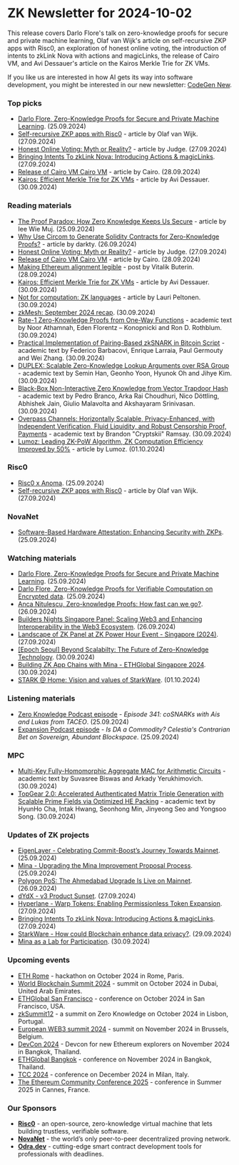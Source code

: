 # ZK Newsletter for 2024-10-02
This release covers Darlo Flore's talk on zero-knowledge proofs for secure and private machine learning, Olaf van Wijk's article on self-recursive ZKP apps with Risc0, an exploration of honest online voting, the introduction of intents to zkLink Nova with actions and magicLinks, the release of Cairo VM, and Avi Dessauer's article on the Kairos Merkle Trie for ZK VMs.

If you like us are interested in how AI gets its way into software development, you might be interested in our new newsletter: [CodeGen New](https://codegen.substack.com/p/codegen-news-for-2024-09-16). 

### Top picks
* [Darlo Flore, Zero-Knowledge Proofs for Secure and Private Machine Learning](https://www.youtube.com/watch?v=S44CUxpV1Ac). (25.09.2024)
* [Self-recursive ZKP apps with Risc0](https://ovanwijk.medium.com/self-recursive-zkp-apps-with-risc0-31a43491b485) - article by Olaf van Wijk. (27.09.2024)
* [Honest Online Voting: Myth or Reality?](https://hackernoon.com/honest-online-voting-myth-or-reality) - article by Judge. (27.09.2024)
* [Bringing Intents To zkLink Nova: Introducing Actions & magicLinks](https://blog.zk.link/bringing-intents-to-zklink-nova-introducing-actions-magiclinks-9a0a67baaea1). (27.09.2024)
* [Release of Cairo VM Cairo VM](https://zksecurity.github.io/stark-book/cairo/cairo_vm.html) - article by Cairo. (28.09.2024)
* [Kairos: Efficient Merkle Trie for ZK VMs](https://medium.com/casperblockchain/introducing-kairos-trie-an-efficient-merkle-trie-for-zk-vms-43e023786e64) - article by Avi Dessauer. (30.09.2024)

### Reading materials 
* [The Proof Paradox: How Zero Knowledge Keeps Us Secure](https://medium.com/@ieee.wiemuj/the-proof-paradox-how-zero-knowledge-keeps-us-secure-c744901c80e2) - article by Iee Wie Muj. (25.09.2024)
* [Why Use Circom to Generate Solidity Contracts for Zero-Knowledge Proofs?](https://coinsbench.com/why-use-circom-to-generate-solidity-contracts-for-zero-knowledge-proofs-263cea122b7d) - article by darkty. (26.09.2024)
* [Honest Online Voting: Myth or Reality?](https://hackernoon.com/honest-online-voting-myth-or-reality) - article by Judge. (27.09.2024)
* [Release of Cairo VM Cairo VM](https://zksecurity.github.io/stark-book/cairo/cairo_vm.html) - article by Cairo. (28.09.2024)
* [Making Ethereum alignment legible](https://vitalik.eth.limo/general/2024/09/28/alignment.html) - post by Vitalik Buterin. (28.09.2024)
* [Kairos: Efficient Merkle Trie for ZK VMs](https://medium.com/casperblockchain/introducing-kairos-trie-an-efficient-merkle-trie-for-zk-vms-43e023786e64) - article by Avi Dessauer. (30.09.2024)
* [Not for computation: ZK languages](https://medium.com/@laurippeltonen/not-for-computation-zk-languages-990ead4bdfeb) - article by Lauri Peltonen. (30.09.2024)
* [zkMesh: September 2024 recap](https://zkmesh.substack.com/p/zkmesh-september-2024-recap). (30.09.2024)
* [Rate-1 Zero-Knowledge Proofs from One-Way Functions](https://eprint.iacr.org/2024/1493.pdf) - academic text by Noor Athamnah, Eden Florentz – Konopnicki and Ron D. Rothblum. (30.09.2024)
* [Practical Implementation of Pairing-Based zkSNARK in Bitcoin Script](https://eprint.iacr.org/2024/1498.pdf) - academic text by Federico Barbacovi, Enrique Larraia, Paul Germouty and Wei Zhang. (30.09.2024) 
* [DUPLEX: Scalable Zero-Knowledge Lookup Arguments over RSA Group](https://eprint.iacr.org/2024/1509.pdf) - academic text by Semin Han, Geonho Yoon, Hyunok Oh and Jihye Kim. (30.09.2024)
* [Black-Box Non-Interactive Zero Knowledge from Vector Trapdoor Hash](https://eprint.iacr.org/2024/1514.pdf) - academic text by Pedro Branco, Arka Rai Choudhuri, Nico Döttling, Abhishek Jain, Giulio Malavolta and Akshayaram Srinivasan. (30.09.2024)
* [Overpass Channels: Horizontally Scalable, Privacy-Enhanced, with Independent Verification, Fluid Liquidity, and Robust Censorship Proof, Payments](https://eprint.iacr.org/2024/1526.pdf) - academic text by Brandon "Cryptskii" Ramsay. (30.09.2024)
* [Lumoz: Leading ZK-PoW Algorithm, ZK Computation Efficiency Improved by 50%](https://hackernoon.com/lumoz-leading-zk-pow-algorithm-zk-computation-efficiency-improved-by-50percent) - article by Lumoz. (01.10.2024)
 
### Risc0
* [Risc0 x Anoma](https://x.com/RiscZero/status/1839315774680281235). (25.09.2024)
* [Self-recursive ZKP apps with Risc0](https://ovanwijk.medium.com/self-recursive-zkp-apps-with-risc0-31a43491b485) - article by Olaf van Wijk. (27.09.2024)
 
### NovaNet 
* [Software-Based Hardware Attestation: Enhancing Security with ZKPs](https://www.novanet.xyz/blog/software-based-hardware-attestation-enhancing-security-with-zkps). (25.09.2024)
 
### Watching materials
* [Darlo Flore, Zero-Knowledge Proofs for Secure and Private Machine Learning](https://www.youtube.com/watch?v=S44CUxpV1Ac). (25.09.2024)
* [Darlo Flore, Zero-Knowledge Proofs for Verifiable Computation on Encrypted data](https://www.youtube.com/watch?v=v6EdCr3MEbY). (25.09.2024)
* [Anca Nitulescu, Zero-knowledge Proofs: How fast can we go?](https://www.youtube.com/watch?v=g5Jxu8ABM-o). (26.09.2024)
* [Builders Nights Singapore Panel: Scaling Web3 and Enhancing Interoperability in the Web3 Ecosystem](https://www.youtube.com/watch?v=CBMgNo60P6s). (26.09.2024)
* [Landscape of ZK Panel at ZK Power Hour Event - Singapore (2024)](https://www.youtube.com/watch?v=dEmL6oum-88). (27.09.2024)
* [[Epoch Seoul] Beyond Scalabilty: The Future of Zero-Knowledge Technology](https://www.youtube.com/watch?v=azwXFlfExEA). (30.09.2024)
* [Building ZK App Chains with Mina - ETHGlobal Singapore 2024](https://www.youtube.com/watch?v=3J51qkt4nQY). (30.09.2024)
* [STARK @ Home: Vision and values of StarkWare](https://www.youtube.com/watch?v=G5StNhWDNeA). (01.10.2024)
 
### Listening materials
* [Zero Knowledge Podcast episode](https://zeroknowledge.fm/341-2/) - *Episode 341: coSNARKs with Ais and Lukas from TACEO*. (25.09.2024)
* [Expansion Podcast episode](https://www.youtube.com/watch?v=0RnqqEwBkQo) - *Is DA a Commodity? Celestia's Contrarian Bet on Sovereign, Abundant Blockspace*. (25.09.2024)
 
### MPC
* [Multi-Key Fully-Homomorphic Aggregate MAC for Arithmetic Circuits](https://eprint.iacr.org/2024/1499.pdf) - academic text by Suvasree Biswas and Arkady Yerukhimovich. (30.09.2024)
* [TopGear 2.0: Accelerated Authenticated Matrix Triple Generation with Scalable Prime Fields via Optimized HE Packing](https://eprint.iacr.org/2024/1502.pdf) - academic text by HyunHo Cha, Intak Hwang, Seonhong Min, Jinyeong Seo and Yongsoo Song. (30.09.2024)

### Updates of ZK projects
* [EigenLayer - Celebrating Commit-Boost’s Journey Towards Mainnet](https://www.blog.eigenlayer.xyz/celebrating-commit-boost/). (25.09.2024)
* [Mina - Upgrading the Mina Improvement Proposal Process](https://minaprotocol.com/blog/upgrading-the-mina-improvement-proposal-process). (25.09.2024)
* [Polygon PoS: The Ahmedabad Upgrade Is Live on Mainnet](https://polygon.technology/blog/polygon-pos-the-ahmedabad-upgrade-is-live-on-mainnet). (26.09.2024)
* [dYdX - v3 Product Sunset](https://dydx.exchange/blog/v3-product-sunset). (27.09.2024)
* [Hyperlane - Warp Tokens: Enabling Permissionless Token Expansion](https://medium.com/hyperlane/warp-tokens-the-permissionless-interchain-standard-86814bdf0582). (27.09.2024)
* [Bringing Intents To zkLink Nova: Introducing Actions & magicLinks](https://blog.zk.link/bringing-intents-to-zklink-nova-introducing-actions-magiclinks-9a0a67baaea1). (27.09.2024)
* [StarkWare - How could Blockchain enhance data privacy?](https://starkware.co/blog/how-could-blockchain-enhance-data-privacy/). (29.09.2024)
* [Mina as a Lab for Participation](https://minaprotocol.com/blog/mina-as-a-lab-for-participation). (30.09.2024)

### Upcoming events
* [ETH Rome](https://form.jotform.com/241011812625343) - hackathon on October 2024 in Rome, Paris.
* [World Blockchain Summit 2024](https://worldblockchainsummit.com/dxb-oct-24/) - summit on October 2024 in Dubai, United Arab Emirates.
* [ETHGlobal San Francisco](https://ethglobal.com/events/sanfrancisco2024) - conference on October 2024 in San Francisco, USA.
* [zkSummit12](https://www.zksummit.com/) - a summit on Zero Knowledge on October 2024 in Lisbon, Portugal.
* [European WEB3 summit 2024](https://www.web3eurosummit.eu/) - summit on November 2024 in Brussels, Belgium.
* [DevCon 2024](https://devcon.org/) - Devcon for new Ethereum explorers on November 2024 in Bangkok, Thailand.
* [ETHGlobal Bangkok](https://ethglobal.com/events/bangkok) - conference on November 2024 in Bangkok, Thailand. 
* [TCC 2024](https://tcc.iacr.org/2024/) - conference on December 2024 in Milan, Italy.
* [The Ethereum Community Conference 2025](https://ethcc.io/) - conference in Summer 2025 in Cannes, France.

### Our Sponsors
* **[Risc0](https://www.risczero.com/)** - an open-source, zero-knowledge virtual machine that lets building trustless, verifiable software.
* **[NovaNet](https://www.novanet.xyz/)** - the world’s only peer-to-peer decentralized proving network.
* **[Odra.dev](https://odra.dev)** - cutting-edge smart contract development tools for professionals with deadlines.
